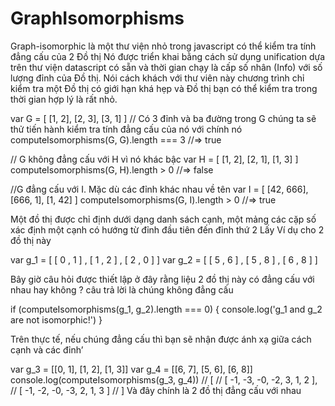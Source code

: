 # GraphIsomorphisms
Graph-isomorphic là một thư viện nhỏ trong javascript có thể kiểm tra tính đẳng cấu của 2 Đồ thị 
Nó được triển khai bằng cách sử dụng unification dựa trên thư viện datascript có sẵn và thời gian chạy là cấp số nhân (Info) với số lượng đỉnh của Đồ thị. Nói cách khách với thư viên này chương trình chỉ kiểm tra một Đồ thị có giới hạn khá hẹp và Đồ thị bạn có thể kiểm tra trong thời gian hợp lý là rất nhỏ.

 


var G = [ [1, 2], [2, 3], [3, 1] ]
// Có 3 đỉnh và ba đường trong G chúng ta sẽ thử tiến hành kiểm tra tính đẳng cấu của nó với chính nó
computeIsomorphisms(G, G).length === 3 //=> true

// G không đẳng cấu với H vì nó khác bậc
var H = [ [1, 2], [2, 1], [1, 3] ]
computeIsomorphisms(G, H).length > 0 //=> false

//G đẳng cấu với I. Mặc dù các đỉnh khác nhau về tên
var I = [ [42, 666], [666, 1], [1, 42] ]
computeIsomorphisms(G, I).length > 0 //=> true

Một đồ thị được chỉ định dưới dạng danh sách cạnh, một mảng các cặp số xác định một cạnh có hướng từ đỉnh đầu tiên đến đỉnh thứ 2
Lấy Ví dụ cho 2 đồ thị này 
 
var  g_1  =  [ [ 0 ,  1 ] ,  [ 1 ,  2 ] ,  [ 2 ,  0 ] ] 
var  g_2  =  [ [ 5 ,  6 ] ,  [ 5 ,  8 ] ,  [ 6 ,  8 ] ]

Bây giờ câu hỏi được thiết lập ở đây rằng liệu 2 đồ thị này có đẳng cấu với nhau hay không ? câu trả lời là chúng không đẳng cấu 

if (computeIsomorphisms(g_1, g_2).length === 0) {
  console.log('g_1 and g_2 are not isomorphic!')
}


 

Trên thực tế, nếu chúng đẳng cấu thì bạn sẽ nhận được ánh xạ giữa cách cạnh và các đỉnh’

var g_3 = [[0, 1], [1, 2], [1, 3]]
var g_4 = [[6, 7], [5, 6], [6, 8]]
console.log(computeIsomorphisms(g_3, g_4))
// [
//   [ -1, -3, -0, -2, 3, 1, 2 ],
//   [ -1, -2, -0, -3, 2, 1, 3 ]
// ]
Và đây chính là 2 đồ thị đẳng cấu với nhau
